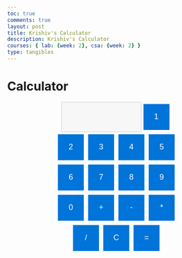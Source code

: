 ```yaml
---
toc: true
comments: true
layout: post
title: Krishiv's Calculator
description: Krishiv's Calculator
courses: { lab: {week: 2}, csa: {week: 2} }
type: tangibles
---
```


<html>
<head>
    <h1>Calculator</h1>
</head>
<body>
    <div id="calculator">
        <input type="text" id="display" disabled><!-- THis sets the button as text and id is to identify specific parameters, disable is used so you cant type in the calculator by text -->
        <button onclick="setattributes('1')">1</button> <!-- First set the button and call the function append to display, then sets the attribute at 1 and when the button 1 is clicked then the append to display is called, when the button is clicked the set attribute function is called and takes the value/attribute linked to that specific value.  -->
        <button onclick="setattributes('2')">2</button>
        <button onclick="setattributes('3')">3</button>
        <button onclick="setattributes('4')">4</button>
        <button onclick="setattributes('5')">5</button>
        <button onclick="setattributes('6')">6</button>
        <button onclick="setattributes('7')">7</button>
        <button onclick="setattributes('8')">8</button>
        <button onclick="setattributes('9')">9</button>
        <button onclick="setattributes('0')">0</button>
        <button onclick="setattributes('+')">+</button>
         <button onclick="setattributes('-')">-</button>
        <button onclick="setattributes('*')">*</button>
        <button onclick="setattributes('/')">/</button>
        <button onclick="clearDisplay()">C</button> <!-- This is a way to clear, how it works is when this button is clicked the clear display function is called it then sets the value displayed to an empty string clearing any previous inputs, then it gets the value by id and clear all of the attributes from the calculator.  -->
        <button onclick="calculate()">=</button> <!-- This is a single-line HTML comment -->
    </div>
    <script> let displayValue = ""; // This lets the display value == nothing
function setattributes(value) {
    displayValue += value;
    document.getElementById("display").value = displayValue; // display value is the way to keep track of the function so if you input 1+2 it converts to a string and you get "1" "+" "2"
}
function clearDisplay() {
    displayValue = "";// This removes the value that was stored previously from the other time you inputted something. 
    document.getElementById("display").value = "";
}
function calculate() {
    try {
        const result = eval(displayValue); // eval() is a js function for math operation, so when you enter those numbers in this will allow you to get an answer becuase it is set in js, so it evaluates the attributes of the numbers that are inputted. 
        document.getElementById("display").value = result;
        displayValue = result.toString(); // Converts Number into String
    } catch (error) {
        document.getElementById("display").value = "Error";// THis error is used to understand if the values inputted are math expressions and if they arent then it displays - 
        displayValue = ""; //however if the catch goes through and you are able to evaluate the error then it means that an error is not present and the value can be displayed.
    }
}
</script>
 <style>
        #calculator { /* The # Refers to the id of the calculator set in the button to style it  */
            width: 300px;
            margin: 0 auto;
            text-align: center;
            display: flex;/* This is a way to set the buttons in a row */
            flex-wrap: wrap; /* This is to rap around if the size is too big */
            justify-content: center;
        }
        #calculator button {
            width: 60px;
            height: 60px;
            margin: 5px;
            background-color:  #0074D9; 
            border: none;
            color: white;
            font-size: 18px;
        }
        #calculator button:hover {
            background-color: #45a049; 
        }
    </style>
</body>
</html>





